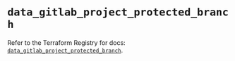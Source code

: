 # `data_gitlab_project_protected_branch`

Refer to the Terraform Registry for docs: [`data_gitlab_project_protected_branch`](https://registry.terraform.io/providers/gitlabhq/gitlab/17.8.0/docs/data-sources/project_protected_branch).
